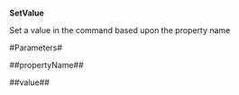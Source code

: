 **SetValue**

Set a value in the command based upon the property name

#Parameters#


##propertyName##


##value##

